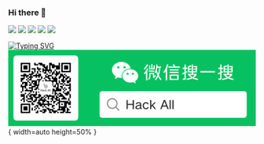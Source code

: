 ### Hi there 👋

<!--
**NHPT/NHPT** is a ✨ _special_ ✨ repository because its `README.md` (this file) appears on your GitHub profile.

Here are some ideas to get you started:

- 🔭 I’m currently working on ...
- 🌱 I’m currently learning ...
- 👯 I’m looking to collaborate on ...
- 🤔 I’m looking for help with ...
- 💬 Ask me about ...
- 📫 How to reach me: ...
- 😄 Pronouns: ...
- ⚡ Fun fact: ...
-->
![](https://img.shields.io/badge/-Cyber%20Security-blue)
![](https://img.shields.io/badge/-White%20Hat%20Hackers-white)
![](https://img.shields.io/badge/-RedTeam-red)
![](https://img.shields.io/badge/-Infiltrator-gree)
![](https://img.shields.io/badge/-Penetration%20Test-orange)

[![Typing SVG](https://readme-typing-svg.herokuapp.com?duration=2000&size=30&color=00FF00&background=000000&center=%E9%94%99%E8%AF%AF%E7%9A%84&vCenter=%E7%9C%9F%E7%9A%84&multiline=true&width=1024&height=120&lines=root%40nhpt+%23+whoami;root%40nhpt+%23+Guess+what;root%40nhpt+%23+I+am+a+Penetration+Testing+Engineer)](https://git.io/typing-svg)
![image](wechat.png){ width=auto height=50% }
